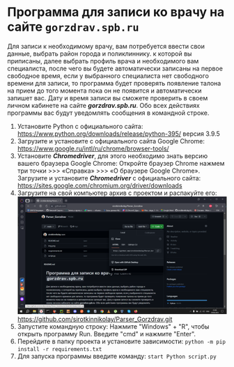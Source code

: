 # Программа для записи ко врачу на сайте `gorzdrav.spb.ru`

Для записи к необходимому врачу, вам потребуется ввести свои данные,
выбрать район города и поликлиннику. к которой вы приписаны, далее выбрать 
профиль врача и необходимого вам специалиста, после чего вы будете автоматически 
записаны на первое свободное время, если у выбранного специалиста нет свободного
времени для записи, то программа будет проверять появление талона на прием
до того момента пока он не появится и автоматически запишет вас. Дату и время записи
вы сможете проверить в своем личном кабинете на сайте ***gorzdrav.spb.ru***. Обо всех
действиях программы вас будут уведомлять сообщения в командной строке.

1. Установите Python с официального сайта:  https://www.python.org/downloads/release/python-395/ 
версия 3.9.5
2. Загрузите и установите с официального сайта Google Chrome: https://www.google.ru/intl/ru/chrome/browser-tools/
3. Установите ***Chromedriver***, для этого необходимо знать версию вашего браузера Google Chrome:
Откройте браузер Chrome нажмем три точки >>> «Справка» >>> «О браузере Google Chrome».
Загрузите и установите ***Chromedriver*** с официального сайта:
https://sites.google.com/chromium.org/driver/downloads
2. Загрузите на свой компьютер архив с проектом и распакуйте его:
![img.png](picture/img.png)
https://github.com/sirotkinnikolay/Parser_Gorzdrav.git
3. Запустите командную строку:
Нажмите "Windows" + "R", чтобы открыть программу Run. Введите "cmd" и нажмите "Enter".
4. Перейдите в папку проекта и установите зависимости: 
`python -m pip install -r requirements.txt`
5. Для запуска программы введите команду: `start Python script.py`
 